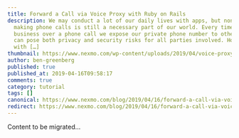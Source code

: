 ```yaml
---
title: Forward a Call via Voice Proxy with Ruby on Rails
description: We may conduct a lot of our daily lives with apps, but nonetheless,
  making phone calls is still a necessary part of our world. Every time we do
  business over a phone call we expose our private phone number to others. This
  can pose both privacy and security risks for all parties involved. However,
  with […]
thumbnail: https://www.nexmo.com/wp-content/uploads/2019/04/voice-proxy-ruby.png
author: ben-greenberg
published: true
published_at: 2019-04-16T09:58:17
comments: true
category: tutorial
tags: []
canonical: https://www.nexmo.com/blog/2019/04/16/forward-a-call-via-voice-proxy-with-ruby-on-rails-dr
redirect: https://www.nexmo.com/blog/2019/04/16/forward-a-call-via-voice-proxy-with-ruby-on-rails-dr
---
```

Content to be migrated...